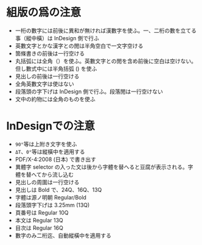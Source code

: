 # 組版の爲の注意

- 一桁の數字には前後に異和が無ければ漢數字を使ふ。一、二桁の數を立てる事（縱中橫）は InDesign 側で行ふ
- 英數文󠄁字とかな漢字との閒󠄁は半角空白で一文󠄁字空ける
- 箇條書きの前後は一行空ける
- 丸括弧には全角（）を使ふ。英數文󠄁字との閒󠄁を含め前後に空白は空けない。但し數式中には半角括弧 () を使ふ
- 見出しの前後は一行空ける
- 全角英數文󠄁字は使はない
- 段落頭の字下げは InDesign 側で行ふ。段落閒󠄁は一行空けない
- 文󠄁中の約物には全角のものを使ふ

# InDesignでの注意

- `90°`等は上附き文󠄁字を使ふ
- `ΔT`、`0°`等は縱橫中を適用する
- PDF/X-4:2008 (日本) で書き出す
- 異體字 selector の入った文󠄁は後から字體を替へると豆腐が表示される。字體を替へてから流し込む
- 見出しの周圍は一行空ける
- 見出しは Bold で、24Q、16Q、13Q
- 字體は源ノ明󠄁朝 Regular/Bold
- 段落頭字下げは 3.25mm (13Q)
- 頁番号は Regular 10Q
- 本文󠄁は Regular 13Q
- 目次󠄁は Regular 16Q
- 數字のみ二桁迄、自動縱橫中を適用する

